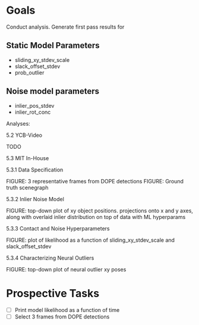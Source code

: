 # Goals

Conduct analysis. Generate first pass results for


## Static Model Parameters

* sliding_xy_stdev_scale
* slack_offset_stdev
* prob_outlier


## Noise model parameters
* inlier_pos_stdev
* inlier_rot_conc


Analyses:

5.2 YCB-Video

TODO

5.3 MIT In-House

5.3.1 Data Specification

FIGURE: 3 representative frames from DOPE detections
FIGURE: Ground truth scenegraph

5.3.2 Inlier Noise Model

FIGURE: top-down plot of xy object positions. projections onto x and y axes,
        along with overlaid inlier distribution on top of data with ML hyperparams
        

5.3.3 Contact and Noise Hyperparameters

FIGURE: plot of likelihood as a function of sliding_xy_stdev_scale and slack_offset_stdev
        
        
5.3.4 Characterizing Neural Outliers

FIGURE: top-down plot of neural outlier xy poses


# Prospective Tasks

* [ ] Print model likelihood as a function of time
* [ ] Select 3 frames from DOPE detections
